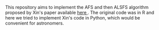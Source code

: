 This repository aims to implement the AFS and then ALSFS algorithm proposed by Xin's paper available  <a href="https://arxiv.org/pdf/1904.10065.pdf"> here </a>.
The original code was in R and here we tried to implement Xin's code in Python, which would be convenient for astronomers.
